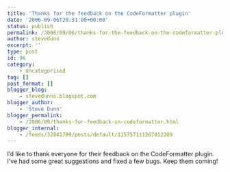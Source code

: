 ```yaml
---
title: 'Thanks for the feedback on the CodeFormatter plugin'
date: '2006-09-06T20:31:00+00:00'
status: publish
permalink: /2006/09/06/thanks-for-the-feedback-on-the-codeformatter-plugin
author: stevedunn
excerpt: ''
type: post
id: 96
category:
    - Uncategorised
tag: []
post_format: []
blogger_blog:
    - stevedunns.blogspot.com
blogger_author:
    - 'Steve Dunn'
blogger_permalink:
    - /2006/09/thanks-for-feedback-on-codeformatter.html
blogger_internal:
    - /feeds/32841709/posts/default/115757111267012209
---
```

I’d like to thank everyone for their feedback on the CodeFormatter plugin. I’ve had some great suggestions and fixed a few bugs. Keep them coming!
